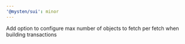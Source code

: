 ```yaml
---
'@mysten/sui': minor
---
```


Add option to configure max number of objects to fetch per fetch when building transactions
